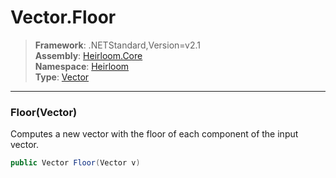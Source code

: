 # Vector.Floor

> **Framework**: .NETStandard,Version=v2.1  
> **Assembly**: [Heirloom.Core][0]  
> **Namespace**: [Heirloom][0]  
> **Type**: [Vector][1]  

--------------------------------------------------------------------------------

### Floor(Vector)

Computes a new vector with the floor of each component of the input vector.

```cs
public Vector Floor(Vector v)
```

[0]: ..\Heirloom.Core.md
[1]: Heirloom.Vector.md
